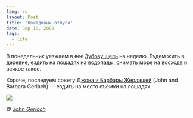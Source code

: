 ```yaml
---
lang: ru
layout: Post
title: 'Лошадиный отпуск'
date: Sep 10, 2009
tags:
  - life
---
```


В понедельник уезжаем в ~~лес~~ [Зубову щель](http://rubikoni.ru/ "Конюшня «Зубова щель»") на неделю. Будем жить в деревне, ездить на лошадях на водопады, снимать море на восходе и всякое такое.

Короче, последуем совету [Джона и Барбары Жерлашей](http://birdwatcher.ru/reading/#digitalnature) (John and Barbara Gerlach) — ездить на место съёмки на лошадях.

![](/images/blog/barbara.jpg)

*© [John Gerlach](http://www.gerlachnaturephoto.com/ "Gerlach Nature Photography Home Page")*
